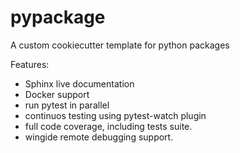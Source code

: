 # pypackage

A custom cookiecutter template for python packages

Features:

- Sphinx live documentation
- Docker support
- run pytest in parallel
- continuos testing using pytest-watch plugin
- full code coverage, including tests suite.
- wingide remote debugging support.



